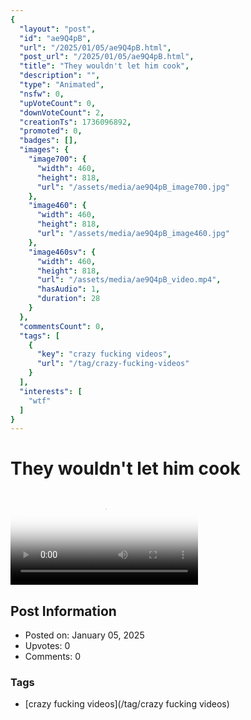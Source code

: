 ```yaml
---
{
  "layout": "post",
  "id": "ae9Q4pB",
  "url": "/2025/01/05/ae9Q4pB.html",
  "post_url": "/2025/01/05/ae9Q4pB.html",
  "title": "They wouldn't let him cook",
  "description": "",
  "type": "Animated",
  "nsfw": 0,
  "upVoteCount": 0,
  "downVoteCount": 2,
  "creationTs": 1736096892,
  "promoted": 0,
  "badges": [],
  "images": {
    "image700": {
      "width": 460,
      "height": 818,
      "url": "/assets/media/ae9Q4pB_image700.jpg"
    },
    "image460": {
      "width": 460,
      "height": 818,
      "url": "/assets/media/ae9Q4pB_image460.jpg"
    },
    "image460sv": {
      "width": 460,
      "height": 818,
      "url": "/assets/media/ae9Q4pB_video.mp4",
      "hasAudio": 1,
      "duration": 28
    }
  },
  "commentsCount": 0,
  "tags": [
    {
      "key": "crazy fucking videos",
      "url": "/tag/crazy-fucking-videos"
    }
  ],
  "interests": [
    "wtf"
  ]
}
---
```


# They wouldn't let him cook

<video controls playsinline loop poster="/assets/media/ae9Q4pB_image460.jpg">
  <source src="/assets/media/ae9Q4pB_video.mp4" type="video/mp4">
  Your browser does not support the video tag.
</video>

## Post Information

- Posted on: January 05, 2025
- Upvotes: 0
- Comments: 0

### Tags

- [crazy fucking videos](/tag/crazy fucking videos)
